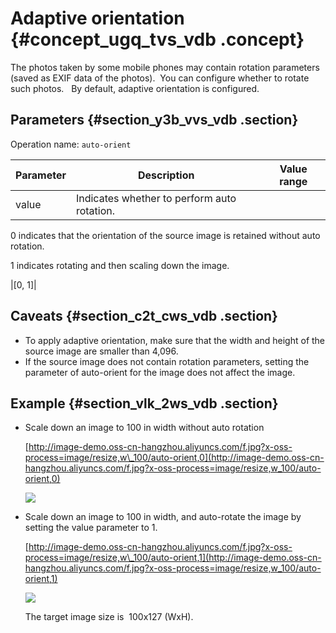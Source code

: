 # Adaptive orientation {#concept_ugq_tvs_vdb .concept}

The photos taken by some mobile phones may contain rotation parameters \(saved as EXIF data of the photos\).  You can configure whether to rotate such photos.   By default, adaptive orientation is configured.

## Parameters {#section_y3b_vvs_vdb .section}

Operation name: `auto-orient`

|Parameter|Description|Value range|
|---------|-----------|-----------|
|value| Indicates whether to perform auto rotation.

 0 indicates that the orientation of the source image is retained without auto rotation.

 1 indicates rotating and then scaling down the image.

 |\[0, 1\]|

## Caveats {#section_c2t_cws_vdb .section}

-   To apply adaptive orientation, make sure that the width and height of the source image are smaller than 4,096.
-   If the source image does not contain rotation parameters, setting the parameter of auto-orient for the image does not affect the image.

## Example {#section_vlk_2ws_vdb .section}

-   Scale down an image to 100 in width without auto rotation

    [http://image-demo.oss-cn-hangzhou.aliyuncs.com/f.jpg?x-oss-process=image/resize,w\_100/auto-orient,0](http://image-demo.oss-cn-hangzhou.aliyuncs.com/f.jpg?x-oss-process=image/resize,w_100/auto-orient,0)

    ![](http://static-aliyun-doc.oss-cn-hangzhou.aliyuncs.com/assets/img/4776/2507_en-US.jpg)

-   Scale down an image to 100 in width, and auto-rotate the image by setting the value parameter to 1.

    [http://image-demo.oss-cn-hangzhou.aliyuncs.com/f.jpg?x-oss-process=image/resize,w\_100/auto-orient,1](http://image-demo.oss-cn-hangzhou.aliyuncs.com/f.jpg?x-oss-process=image/resize,w_100/auto-orient,1)

    ![](http://static-aliyun-doc.oss-cn-hangzhou.aliyuncs.com/assets/img/4776/2508_en-US.jpg)

    The target image size is  100x127 \(WxH\).


